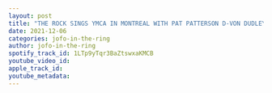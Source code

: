 ```yaml
---
layout: post
title: "THE ROCK SINGS YMCA IN MONTREAL WITH PAT PATTERSON D-VON DUDLEY & BUBBA RAY DUDLEY AT KARAOKE BAR"
date: 2021-12-06
categories: jofo-in-the-ring
author: jofo-in-the-ring
spotify_track_id: 1LTp9yTqr3BaZtswxaKMCB
youtube_video_id: 
apple_track_id: 
youtube_metadata: 
---
```


